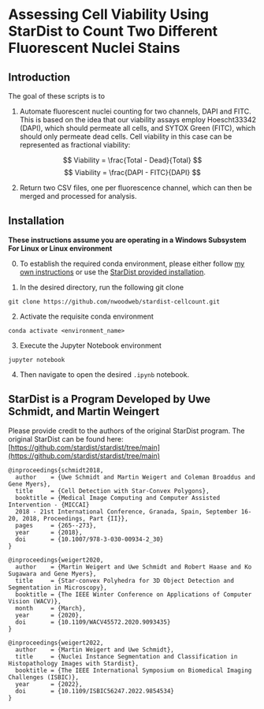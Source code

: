 # Assessing Cell Viability Using StarDist to Count Two Different Fluorescent Nuclei Stains

## Introduction

The goal of these scripts is to

1. Automate fluorescent nuclei counting for two channels, DAPI and FITC. This is based
on the idea that our viability assays employ Hoescht33342 (DAPI), which should permeate
all cells, and SYTOX Green (FITC), which should only permeate dead cells. Cell
viability in this case can be represented as fractional viability:

$$ Viability = \frac{Total - Dead}{Total} $$
$$ Viability = \frac{DAPI - FITC}{DAPI} $$ 

2. Return two CSV files, one per fluorescence channel, which can then be merged
and processed for analysis.

## Installation

**These instructions assume you are operating in a Windows Subsystem For Linux
or Linux environment**

0. To establish the required conda environment, please either follow [my own
instructions](./install.md) or use the [StarDist provided installation](https://github.com/stardist/stardist/tree/main).

1. In the desired directory, run the following git clone

`git clone https://github.com/nwoodweb/stardist-cellcount.git`

2. Activate the requisite conda environment

`conda activate <environment_name>`

3. Execute the Jupyter Notebook environment

`jupyter notebook`

4. Then navigate to open the desired `.ipynb` notebook.

## StarDist is a Program Developed by Uwe Schmidt, and Martin Weingert

Please provide credit to the authors of the original StarDist program. 
The original StarDist can be found here: [https://github.com/stardist/stardist/tree/main](https://github.com/stardist/stardist/tree/main)

```
@inproceedings{schmidt2018,
  author    = {Uwe Schmidt and Martin Weigert and Coleman Broaddus and Gene Myers},
  title     = {Cell Detection with Star-Convex Polygons},
  booktitle = {Medical Image Computing and Computer Assisted Intervention - {MICCAI} 
  2018 - 21st International Conference, Granada, Spain, September 16-20, 2018, Proceedings, Part {II}},
  pages     = {265--273},
  year      = {2018},
  doi       = {10.1007/978-3-030-00934-2_30}
}

@inproceedings{weigert2020,
  author    = {Martin Weigert and Uwe Schmidt and Robert Haase and Ko Sugawara and Gene Myers},
  title     = {Star-convex Polyhedra for 3D Object Detection and Segmentation in Microscopy},
  booktitle = {The IEEE Winter Conference on Applications of Computer Vision (WACV)},
  month     = {March},
  year      = {2020},
  doi       = {10.1109/WACV45572.2020.9093435}
}

@inproceedings{weigert2022,
  author    = {Martin Weigert and Uwe Schmidt},
  title     = {Nuclei Instance Segmentation and Classification in Histopathology Images with Stardist},
  booktitle = {The IEEE International Symposium on Biomedical Imaging Challenges (ISBIC)},
  year      = {2022},
  doi       = {10.1109/ISBIC56247.2022.9854534}
}
```
